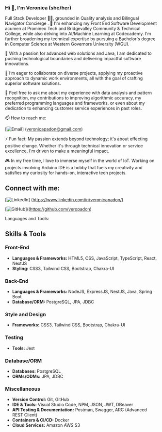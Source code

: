 ### Hi 👋, I'm Veronica (she/her)

Full Stack Developer 👩‍💻, grounded in Quality analysis and Bilingual Navigator Concierge . 🔭 I'm enhancing my Front End Software Development acumen at Promineo Tech and Bridgevalley Community & Technical College, while also delving into AI/Machine Learning at Codecademy. I'm further broadening my technical expertise by pursuing a Bachelor's degree in Computer Science at Western Governors University (WGU).

🌱 With a passion for advanced web solutions and Java, I am dedicated to pushing technological boundaries and delivering impactful software innovations.

👯 I’m eager to collaborate on diverse projects, applying my proactive approach to dynamic work environments, all with the goal of crafting superior software solutions.

💬 Feel free to ask me about my experience with data analysis and pattern recognition, my contributions to improving algorithmic accuracy, my preferred programming languages and frameworks, or even about my dedication to enhancing customer service experiences in past roles.

📫 How to reach me: 

[![Email](https://img.shields.io/badge/Email-D14836?style=for-the-badge&logo=gmail&logoColor=white)]  (veronicapadon@gmail.com)




 ⚡ Fun fact: My passion extends beyond technology; it's about effecting positive change. Whether it's through technical innovation or service excellence, I'm driven to make a meaningful impact.
 

🎮 In my free time, I love to immerse myself in the world of IoT. Working on projects involving Arduino IDE is a hobby that fuels my creativity and satisfies my curiosity for hands-on, interactive tech projects.


## Connect with me:

[![LinkedIn](https://img.shields.io/badge/LinkedIn-0077B5?style=for-the-badge&logo=linkedin&logoColor=white)]  (https://www.linkedin.com/in/veronicapadon/) 

[![GitHub](https://img.shields.io/badge/GitHub-100000?style=for-the-badge&logo=github&logoColor=white)]((https://github.com/veropadon) 



Languages and Tools:

## Skills & Tools

### Front-End
- **Languages & Frameworks:** HTML5, CSS, JavaScript, TypeScript, React, NextJS
- **Styling:** CSS3, Tailwind CSS, Bootstrap, Chakra-UI

### Back-End
- **Languages & Frameworks:** NodeJS, ExpressJS, NestJS, Java, Spring Boot
- **Database/ORM:** PostgreSQL, JPA, JDBC

### Style and Design
- **Frameworks:** CSS3, Tailwind CSS, Bootstrap, Chakra-UI

### Testing
- **Tools:** Jest

### Database/ORM
- **Databases:** PostgreSQL
- **ORMs/ODMs:** JPA, JDBC

### Miscellaneous
- **Version Control:** Git, GitHub
- **IDE & Tools:** Visual Studio Code, NPM, JSON, JWT, DBeaver
- **API Testing & Documentation:** Postman, Swagger, ARC (Advanced REST Client)
- **Containers & CI/CD:** Docker
- **Cloud Services:** Amazon AWS S3




